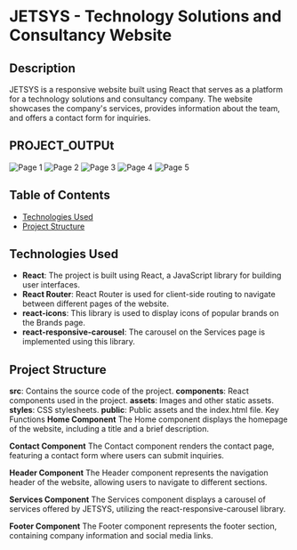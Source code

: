 # JETSYS - Technology Solutions and Consultancy Website

## Description

JETSYS is a responsive website built using React that serves as a platform for a technology solutions and consultancy company. The website showcases the company's services, provides information about the team, and offers a contact form for inquiries.

## PROJECT_OUTPUt
![Page 1](11.png)
![Page 2](22.png)
![Page 3](33.png)
![Page 4](44.png)
![Page 5](55.png)

## Table of Contents

- [Technologies Used](#technologies-used)
- [Project Structure](#Project-Structure)



## Technologies Used

- **React**: The project is built using React, a JavaScript library for building user interfaces.
- **React Router**: React Router is used for client-side routing to navigate between different pages of the website.
- **react-icons**: This library is used to display icons of popular brands on the Brands page.
- **react-responsive-carousel**: The carousel on the Services page is implemented using this library.



## Project Structure
**src**: Contains the source code of the project.
**components**: React components used in the project.
**assets**: Images and other static assets.
**styles**: CSS stylesheets.
**public**: Public assets and the index.html file.
Key Functions
**Home Component**
The Home component displays the homepage of the website, including a title and a brief description.

**Contact Component**
The Contact component renders the contact page, featuring a contact form where users can submit inquiries.

**Header Component**
The Header component represents the navigation header of the website, allowing users to navigate to different sections.

**Services Component**
The Services component displays a carousel of services offered by JETSYS, utilizing the react-responsive-carousel library.

**Footer Component**
The Footer component represents the footer section, containing company information and social media links.

